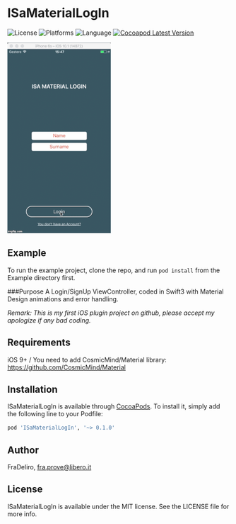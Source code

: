 # ISaMaterialLogIn

![License](https://img.shields.io/badge/License-MIT-brightgreen.svg)
![Platforms](https://img.shields.io/badge/Platform-iOS-blue.svg)
![Language](https://img.shields.io/badge/Language-Swift%203-orange.svg)
[![Cocoapod Latest Version](https://img.shields.io/badge/Version-0.1.0-brightgreen.svg)](https://cocoapods.org/?q=ISaMaterialLogIn)

![Alt text](/Example/ISaMaterialLogIn/ISaMaterialLogin.gif?raw=true)

## Example
To run the example project, clone the repo, and run `pod install` from the Example directory first.

###Purpose
A Login/SignUp ViewController, coded in Swift3 with Material Design animations and error handling.
 
_Remark: This is my first iOS plugin project on github, please accept my apologize if any bad coding._

## Requirements
iOS 9+ / You need to add CosmicMind/Material library: https://github.com/CosmicMind/Material

## Installation
ISaMaterialLogIn is available through [CocoaPods](http://cocoapods.org). To install
it, simply add the following line to your Podfile:

```ruby
pod 'ISaMaterialLogIn', '~> 0.1.0'
```

## Author

FraDeliro, fra.prove@libero.it

## License

ISaMaterialLogIn is available under the MIT license. See the LICENSE file for more info.
